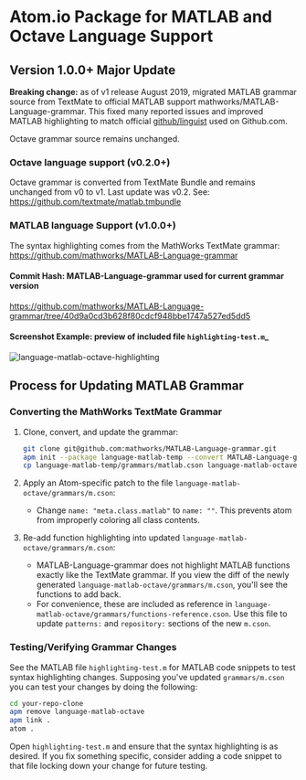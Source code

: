 # Atom.io Package for MATLAB and Octave Language Support

## Version 1.0.0+ Major Update
**Breaking change:** as of v1 release August 2019, migrated MATLAB grammar source from TextMate to official MATLAB support mathworks/MATLAB-Language-grammar. This fixed many reported issues and improved MATLAB highlighting to match official [github/linguist](https://github.com/github/linguist) used on Github.com.

Octave grammar source remains unchanged.

### Octave language support (v0.2.0+)
Octave grammar is converted from TextMate Bundle and remains unchanged from v0 to v1. Last update was v0.2. See:
https://github.com/textmate/matlab.tmbundle

### MATLAB language Support (v1.0.0+)
The syntax highlighting comes from the MathWorks TextMate grammar:
https://github.com/mathworks/MATLAB-Language-grammar

#### Commit Hash: MATLAB-Language-grammar used for current grammar version
https://github.com/mathworks/MATLAB-Language-grammar/tree/40d9a0cd3b628f80cdcf948bbe1747a527ed5dd5

#### Screenshot Example: preview of included file `highlighting-test.m`_
![language-matlab-octave-highlighting](https://user-images.githubusercontent.com/43882944/61577281-29e12680-aab3-11e9-900d-527a0afa8e37.png)


## Process for Updating MATLAB Grammar
### Converting the MathWorks TextMate Grammar
1. Clone, convert, and update the grammar:
    ```bash
    git clone git@github.com:mathworks/MATLAB-Language-grammar.git
    apm init --package language-matlab-temp --convert MATLAB-Language-grammar/Matlab.tmbundle/
    cp language-matlab-temp/grammars/matlab.cson language-matlab-octave/grammars/m.cson
    ```

1. Apply an Atom-specific patch to the file `language-matlab-octave/grammars/m.cson`:
    * Change `name: "meta.class.matlab"` to `name: ""`. This prevents atom from improperly coloring all class contents.

1. Re-add function highlighting into updated `language-matlab-octave/grammars/m.cson`:
    * MATLAB-Language-grammar does not highlight MATLAB functions exactly like the TextMate grammar. If you view the diff of the newly generated `language-matlab-octave/grammars/m.cson`, you'll see the functions to add back.
    * For convenience, these are included as reference in `language-matlab-octave/grammars/functions-reference.cson`. Use this file to update `patterns:` and `repository:` sections of the new `m.cson`.

### Testing/Verifying Grammar Changes
See the MATLAB file `highlighting-test.m` for MATLAB code snippets to test syntax highlighting changes. Supposing you've updated `grammars/m.cson` you can test your changes by doing the following:
```bash
cd your-repo-clone
apm remove language-matlab-octave
apm link .
atom .
```
Open `highlighting-test.m` and ensure that the syntax highlighting is as desired. If you fix something specific, consider adding a code snippet to that file locking down your change for future testing.
